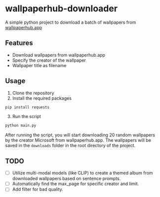 # wallpaperhub-downloader
A simple python project to download a batch of wallpapers from [wallpaperhub.app](https://www.wallpaperhub.app/)

## Features
- Download wallpapers from wallpaperhub.app
- Specify the creator of the wallpaper
- Wallpaper title as filename

## Usage
1. Clone the repository
2. Install the required packages
```bash
pip install requests
```
3. Run the script
```bash
python main.py
```

After running the script, you will start downloading 20 random wallpapers by the creator Microsoft from wallpaperhub.app. The wallpapers will be saved in the `downloads` folder in the root directory of the project.

## TODO
- [ ] Utilize multi-modal models (like CLIP) to create a themed album from downloaded wallpapers based on sentence prompts.
- [ ] Automatically find the max_page for specific creator and limit.
- [ ] Add filter for bad quality.
